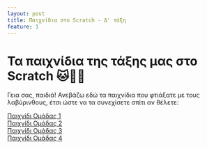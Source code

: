 ```yaml
---
layout: post
title: Παιχνίδια στο Scratch - Δ' τάξη
feature: 1
---
```


# Τα παιχνίδια της τάξης μας στο Scratch 🐱🧑‍💻

Γεια σας, παιδιά!
Ανεβάζω εδώ τα παιχνίδια που φτιάξατε με τους λαβύρινθους, έτσι ώστε να τα συνεχίσετε σπίτι αν θέλετε:

[Παιχνίδι Ομάδας 1](https://scratch.mit.edu/projects/842778226/)  
[Παιχνίδι Ομάδας 2](https://scratch.mit.edu/projects/842780501/)  
[Παιχνίδι Ομάδας 3](https://scratch.mit.edu/projects/842781349/)  
[Παιχνίδι Ομάδας 4](https://scratch.mit.edu/projects/842781867/)